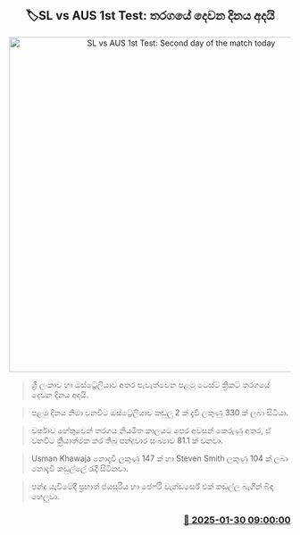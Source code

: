 <p align='center'><b><h2 align='center' title='SL vs AUS 1st Test: Second day of the match today'>🏷SL vs AUS 1st Test: තරගයේ දෙවන දිනය අදයි</h2></b></p>
<p align='center'><img src='https://helakuru.sgp1.cdn.digitaloceanspaces.com/esana/images/lib/sl-vs-aus-test.jpg' width='600' alt='SL vs AUS 1st Test: Second day of the match today'></p>

> ශ්‍රී ලංකාව හා ඔස්ට්‍රේලියාව අතර පැවැත්වෙන පළමු ටෙස්ට් ක්‍රිකට් තරගයේ දෙවන දිනය අදයි.

> පළමු දිනය නිමා වනවිට ඔස්ට්‍රේලියාව කඩුලු 2 ක් දැවී ලකුණු 330 ක් ලබා සිටියා.

> වර්ෂාව හේතුවෙන් තරගය නියමිත කාලයට පෙර අවසන් කෙරුණු අතර, ඒ වනවිට ක්‍රියාත්මක කර තිබූ පන්දුවාර සංඛ්‍යාව 81.1 ක් වනවා.

> Usman Khawaja නොදැවී ලකුණු 147 ක් හා Steven Smith ලකුණු 104 ක් ලබා නොදැවී කඩුල්ලේ රැදී සිටිනවා.

> පන්දු යැවීමේදී ප්‍රභාත් ජයසූරිය හා ජෙෆ්රි වැන්ඩර්සේ එක් කඩුල්ල බැගින් බිඳ හෙලුවා.



<h3 align='right'><a href='https://www.helakuru.lk/esana/p/107017/'>📅 2025-01-30 09:00:00</a></h3>
